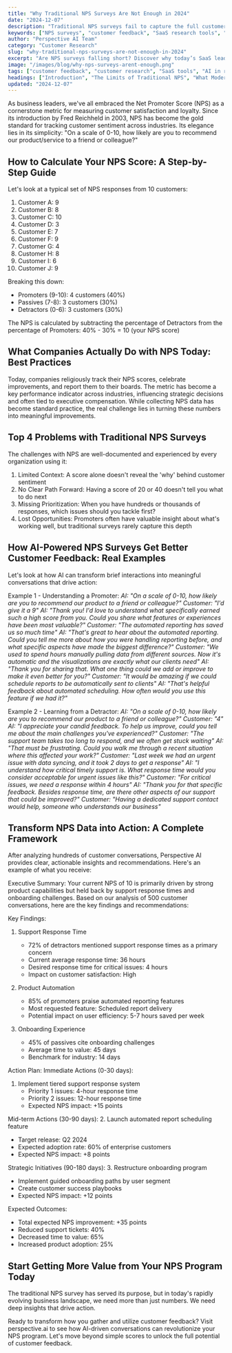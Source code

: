 ```yaml
---
title: "Why Traditional NPS Surveys Are Not Enough in 2024"
date: "2024-12-07"
description: "Traditional NPS surveys fail to capture the full customer experience in 2024. Learn why SaaS leaders are shifting to richer, conversational feedback to drive real growth."
keywords: ["NPS surveys", "customer feedback", "SaaS research tools", "conversational feedback", "customer insights", "B2B SaaS", "AI in research", "modern customer experience"]
author: "Perspective AI Team"
category: "Customer Research"
slug: "why-traditional-nps-surveys-are-not-enough-in-2024"
excerpt: "Are NPS surveys falling short? Discover why today’s SaaS leaders are moving beyond outdated metrics and embracing richer, more actionable customer conversations."
image: "/images/blog/why-nps-surveys-arent-enough.png"
tags: ["customer feedback", "customer research", "SaaS tools", "AI in research", "customer insights", "B2B SaaS"]
headings: ["Introduction", "The Limits of Traditional NPS", "What Modern Customers Expect", "From Metrics to Conversations", "How SaaS Leaders Are Adapting"]
updated: "2024-12-07"
---
```


As business leaders, we've all embraced the Net Promoter Score (NPS) as a cornerstone metric for measuring customer satisfaction and loyalty. Since its introduction by Fred Reichheld in 2003, NPS has become the gold standard for tracking customer sentiment across industries. Its elegance lies in its simplicity: "On a scale of 0-10, how likely are you to recommend our product/service to a friend or colleague?"

## How to Calculate Your NPS Score: A Step-by-Step Guide

Let's look at a typical set of NPS responses from 10 customers:
1. Customer A: 9
2. Customer B: 8
3. Customer C: 10
4. Customer D: 3
5. Customer E: 7
6. Customer F: 9
7. Customer G: 4
8. Customer H: 8
9. Customer I: 6
10. Customer J: 9

Breaking this down:
- Promoters (9-10): 4 customers (40%)
- Passives (7-8): 3 customers (30%)
- Detractors (0-6): 3 customers (30%)

The NPS is calculated by subtracting the percentage of Detractors from the percentage of Promoters:
40% - 30% = 10 (your NPS score)

## What Companies Actually Do with NPS Today: Best Practices

Today, companies religiously track their NPS scores, celebrate improvements, and report them to their boards. The metric has become a key performance indicator across industries, influencing strategic decisions and often tied to executive compensation. While collecting NPS data has become standard practice, the real challenge lies in turning these numbers into meaningful improvements.

## Top 4 Problems with Traditional NPS Surveys

The challenges with NPS are well-documented and experienced by every organization using it:

1. Limited Context: A score alone doesn't reveal the 'why' behind customer sentiment
2. No Clear Path Forward: Having a score of 20 or 40 doesn't tell you what to do next
3. Missing Prioritization: When you have hundreds or thousands of responses, which issues should you tackle first?
4. Lost Opportunities: Promoters often have valuable insight about what's working well, but traditional surveys rarely capture this depth

## How AI-Powered NPS Surveys Get Better Customer Feedback: Real Examples

Let's look at how AI can transform brief interactions into meaningful conversations that drive action:

Example 1 - Understanding a Promoter:
*AI: "On a scale of 0-10, how likely are you to recommend our product to a friend or colleague?"*
*Customer: "I'd give it a 9"*
*AI: "Thank you! I'd love to understand what specifically earned such a high score from you. Could you share what features or experiences have been most valuable?"*
*Customer: "The automated reporting has saved us so much time"*
*AI: "That's great to hear about the automated reporting. Could you tell me more about how you were handling reporting before, and what specific aspects have made the biggest difference?"*
*Customer: "We used to spend hours manually pulling data from different sources. Now it's automatic and the visualizations are exactly what our clients need"*
*AI: "Thank you for sharing that. What one thing could we add or improve to make it even better for you?"*
*Customer: "It would be amazing if we could schedule reports to be automatically sent to clients"*
*AI: "That's helpful feedback about automated scheduling. How often would you use this feature if we had it?"*

Example 2 - Learning from a Detractor:
*AI: "On a scale of 0-10, how likely are you to recommend our product to a friend or colleague?"*
*Customer: "4"*
*AI: "I appreciate your candid feedback. To help us improve, could you tell me about the main challenges you've experienced?"*
*Customer: "The support team takes too long to respond, and we often get stuck waiting"*
*AI: "That must be frustrating. Could you walk me through a recent situation where this affected your work?"*
*Customer: "Last week we had an urgent issue with data syncing, and it took 2 days to get a response"*
*AI: "I understand how critical timely support is. What response time would you consider acceptable for urgent issues like this?"*
*Customer: "For critical issues, we need a response within 4 hours"*
*AI: "Thank you for that specific feedback. Besides response time, are there other aspects of our support that could be improved?"*
*Customer: "Having a dedicated support contact would help, someone who understands our business"*

## Transform NPS Data into Action: A Complete Framework

After analyzing hundreds of customer conversations, Perspective AI provides clear, actionable insights and recommendations. Here's an example of what you receive:

Executive Summary:
Your current NPS of 10 is primarily driven by strong product capabilities but held back by support response times and onboarding challenges. Based on our analysis of 500 customer conversations, here are the key findings and recommendations:

Key Findings:
1. Support Response Time
   - 72% of detractors mentioned support response times as a primary concern
   - Current average response time: 36 hours
   - Desired response time for critical issues: 4 hours
   - Impact on customer satisfaction: High

2. Product Automation
   - 85% of promoters praise automated reporting features
   - Most requested feature: Scheduled report delivery
   - Potential impact on user efficiency: 5-7 hours saved per week

3. Onboarding Experience
   - 45% of passives cite onboarding challenges
   - Average time to value: 45 days
   - Benchmark for industry: 14 days

Action Plan:
Immediate Actions (0-30 days):
1. Implement tiered support response system
   - Priority 1 issues: 4-hour response time
   - Priority 2 issues: 12-hour response time
   - Expected NPS impact: +15 points

Mid-term Actions (30-90 days):
2. Launch automated report scheduling feature
   - Target release: Q2 2024
   - Expected adoption rate: 60% of enterprise customers
   - Expected NPS impact: +8 points

Strategic Initiatives (90-180 days):
3. Restructure onboarding program
   - Implement guided onboarding paths by user segment
   - Create customer success playbooks
   - Expected NPS impact: +12 points

Expected Outcomes:
- Total expected NPS improvement: +35 points
- Reduced support tickets: 40%
- Decreased time to value: 65%
- Increased product adoption: 25%

## Start Getting More Value from Your NPS Program Today

The traditional NPS survey has served its purpose, but in today's rapidly evolving business landscape, we need more than just numbers. We need deep insights that drive action.

Ready to transform how you gather and utilize customer feedback? Visit perspective.ai to see how AI-driven conversations can revolutionize your NPS program. Let's move beyond simple scores to unlock the full potential of customer feedback.
